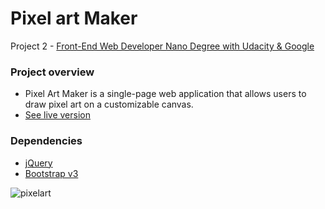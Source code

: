 # Pixel art Maker

Project 2 - [Front-End Web Developer Nano Degree with Udacity & Google](https://eu.udacity.com/course/front-end-web-developer-nanodegree--nd001)

### Project overview

* Pixel Art Maker is a single-page web application that allows users to draw pixel art on a customizable canvas.
* [See live version](https://rawgit.com/iris-anghel/Pixel-Art-Maker/master/index.html)

### Dependencies

* [jQuery](https://jquery.com/)
* [Bootstrap v3](https://getbootstrap.com/docs/3.3/getting-started/)
    
![pixelart](https://user-images.githubusercontent.com/18640359/44029477-20698098-9f06-11e8-815f-4e8c1bcab9bf.PNG)
    
